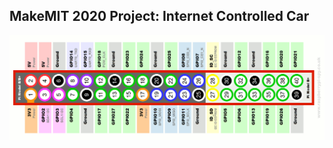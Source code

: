## MakeMIT 2020 Project: Internet Controlled Car

![Raspberry Pi Pinout](Raspberry-Pi-GPIO-Layout-Model-B-Plus-rotated-2700x900.png)
